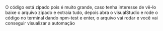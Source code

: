 O código está zipado pois é muito grande, caso tenha interesse de vê-lo baixe o arquivo zipado e extraia tudo, depois abra o visualStudio e rode o código no terminal dando npm-test e enter, o arquivo vai rodar e você vai conseguir visualizar a automação
